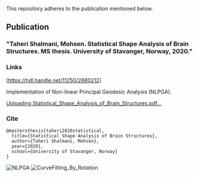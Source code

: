 This repository adheres to the publication mentioned below.

## Publication
### "Taheri Shalmani, Mohsen. Statistical Shape Analysis of Brain Structures. MS thesis. University of Stavanger, Norway, 2020."

### Links 
[https://hdl.handle.net/11250/2680212]

Implementation of Non-linear Principal Geodesic Analysis (NLPGA).

[Uploading Statistical_Shape_Analysis_of_Brain_Structures.pdf…]()


### Cite
```
@mastersthesis{taheri2020statistical,
  title={Statistical Shape Analysis of Brain Structures},
  author={Taheri Shalmani, Mohsen},
  year={2020},
  school={University of Stavanger, Norway}
}
```

![NLPGA](https://github.com/MohsenTaheriShalmani/Nonlinear_Principal_Geodesic_Analysis/assets/19237855/f18d7a2f-7340-45ea-8b60-b64d18bbb4c9)
![CurveFitting_By_Rotation](https://github.com/MohsenTaheriShalmani/Nonlinear_Principal_Geodesic_Analysis/assets/19237855/b1bff4c0-de72-449f-8592-51e17215d4b3)

